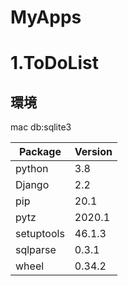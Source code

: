 # MyApps

  

# 1.ToDoList

## 環境
mac
db:sqlite3

| Package | Version |
|--|--|
python|3.8
Django | 2.2
pip |  20.1
pytz| 2020.1
setuptools| 46.1.3
sqlparse| 0.3.1
wheel | 0.34.2